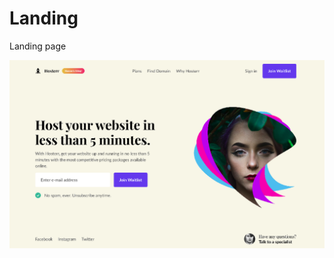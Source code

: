 # Landing 
Landing page

<!-- [!screenshoot] {Design/Landing Page - Desktop View.png} -->

<!-- Landing Page - Desktop View.png -->

![alt text](https://github.com/sadafamininia99/Land-/blob/master/Design/desktopimg.png)
